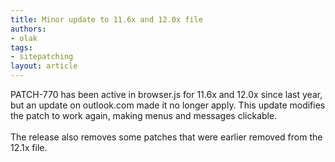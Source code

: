 ```yaml
---
title: Minor update to 11.6x and 12.0x file
authors:
- olak
tags:
- sitepatching
layout: article
---
```

PATCH-770 has been active in browser.js for 11.6x and 12.0x since last year, but an update on outlook.com made it no longer apply. This update modifies the patch to work again, making menus and messages clickable.<br/><br/>The release also removes some patches that were earlier removed from the 12.1x file.
